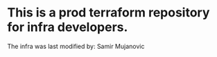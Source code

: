  # This is a prod terraform repository for infra developers.
The infra was last modified by: Samir Mujanovic
